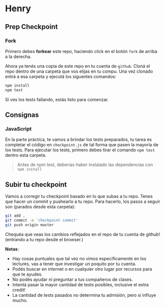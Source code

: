 # Henry

## Prep Checkpoint

### Fork

Primero debes **forkear** este repo, haciendo click en el botón `fork` de arriba a la derecha.

Ahora ya tenés una copia de este repo en tu cuenta de `github`.
Cloná el repo dentro de una carpeta que vos elijas en tu compu. Una vez clonado entrá a esa carpeta y ejecutá los siguentes comandos:

```bash
npm install
npm test
```
Si ves los tests fallando, estás listo para comenzar.

## Consignas

### JavaScript

En la parte práctica, te vamos a brindar los tests preparados, tu tarea es completar el código en `checkpoint.js` de tal forma que pasen la mayoría de los tests. Para ejecutar los tests, primero debes tirar el comando `npm test` dentro esta carpeta.

>Antes de npm test, deberías haber instalado las dependencias con `npm install`

## Subir tu checkpoint

Vamos a corregir tu checkpoint basado en lo que subas a tu repo. Tenes que hacer un commit y pushearlo a tu repo.
Para hacerlo, los pasos a seguir son (parados desde esta carpeta):

```bash
git add .
git commit -m 'checkpoint commit'
git push origin master
```

Chequéa que veas los cambios reflejados en el repo de tu cuenta de github! (entrando a tu repo desde el browser.)

**Notas**:

* Hay cosas puntuales que tal vez no vimos específicamente en los lectures, vas a tener que investigar un poquito por tu cuenta.
* Podés buscar en internet o en cualquier otro lugar por recursos para que te ayudes.
* No podés ayudar ni preguntar a tus compañeros de clases.
* Intentá pasar la mayor cantidad de tests posibles, inclusive el extra credit!
* La cantidad de tests pasados no determina tu admisión, pero sí influye mucho.